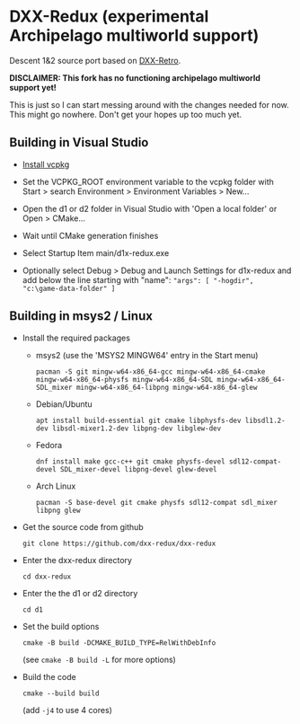 DXX-Redux (experimental Archipelago multiworld support)
=========

Descent 1&2 source port based on [DXX-Retro](https://github.com/CDarrow/DXX-Retro). 

**DISCLAIMER: This fork has no functioning archipelago multiworld support yet!**

This is just so I can start messing around with the changes needed for now. This might go nowhere. Don't get your hopes up too much yet.

Building in Visual Studio
-------------------------

- [Install vcpkg](https://vcpkg.io/en/getting-started.html)

- Set the VCPKG_ROOT environment variable to the vcpkg folder with Start > search Environment >
  Environment Variables > New...

- Open the d1 or d2 folder in Visual Studio with 'Open a local folder' or Open > CMake...

- Wait until CMake generation finishes

- Select Startup Item main/d1x-redux.exe

- Optionally select Debug > Debug and Launch Settings for d1x-redux and add
  below the line starting with "name":
  `"args": [ "-hogdir", "c:\game-data-folder" ]`

Building in msys2 / Linux
-------------------------

- Install the required packages

  - msys2 (use the 'MSYS2 MINGW64' entry in the Start menu)

    `pacman -S git mingw-w64-x86_64-gcc mingw-w64-x86_64-cmake
    mingw-w64-x86_64-physfs mingw-w64-x86_64-SDL mingw-w64-x86_64-SDL_mixer
    mingw-w64-x86_64-libpng mingw-w64-x86_64-glew`

  - Debian/Ubuntu

    `apt install build-essential git cmake libphysfs-dev libsdl1.2-dev libsdl-mixer1.2-dev libpng-dev
    libglew-dev`

  - Fedora

    `dnf install make gcc-c++ git cmake physfs-devel sdl12-compat-devel SDL_mixer-devel libpng-devel
    glew-devel`

  - Arch Linux

    `pacman -S base-devel git cmake physfs sdl12-compat sdl_mixer libpng glew`

- Get the source code from github

  `git clone https://github.com/dxx-redux/dxx-redux`

- Enter the dxx-redux directory

  `cd dxx-redux`

- Enter the the d1 or d2 directory

  `cd d1`

- Set the build options

  `cmake -B build -DCMAKE_BUILD_TYPE=RelWithDebInfo`

  (see `cmake -B build -L` for more options)

- Build the code

  `cmake --build build`

  (add `-j4` to use 4 cores)
